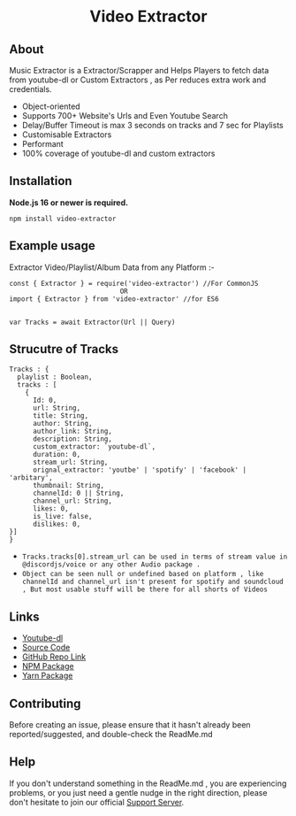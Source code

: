 <div align="center">
  <br />
  <br />
  <p>
<h1>Video Extractor</h1>
  </p>
</div>

## About

Music Extractor is a Extractor/Scrapper and Helps Players to fetch data from youtube-dl or Custom Extractors , as Per reduces extra work and credentials.

- Object-oriented
- Supports 700+ Website's Urls and Even Youtube Search
- Delay/Buffer Timeout is max 3 seconds on tracks and 7 sec for Playlists
- Customisable Extractors
- Performant
- 100% coverage of youtube-dl and custom extractors

## Installation

**Node.js 16 or newer is required.**

```
npm install video-extractor
```

## Example usage

Extractor Video/Playlist/Album Data from any Platform :-

```
const { Extractor } = require('video-extractor') //For CommonJS
                            OR
import { Extractor } from 'video-extractor' //for ES6


var Tracks = await Extractor(Url || Query)
```

## Strucutre of Tracks

```
Tracks : {
  playlist : Boolean,
  tracks : [
    {
      Id: 0,
      url: String,
      title: String,
      author: String,
      author_link: String,
      description: String,
      custom_extractor: `youtube-dl`,
      duration: 0,
      stream_url: String,
      orignal_extractor: 'youtbe' | 'spotify' | 'facebook' | 'arbitary',
      thumbnail: String,
      channelId: 0 || String,
      channel_url: String,
      likes: 0,
      is_live: false,
      dislikes: 0,
}]
}
```

- `Tracks.tracks[0].stream_url can be used in terms of stream value in @discordjs/voice or any other Audio package .`
- `Object can be seen null or undefined based on platform , like channelId and channel_url isn't present for spotify and soundcloud , But most usable stuff will be there for all shorts of Videos`

## Links

- [Youtube-dl](https://www.npmjs.com/package/youtube-dl-exec)
- [Source Code](https://github.com/SidisLiveYT/Video-Extractor.git)
- [GitHub Repo Link](https://github.com/SidisLiveYT/Video-Extractor)
- [NPM Package](https://www.npmjs.com/package/video-extractor)
- [Yarn Package](https://yarn.pm/video-extractor)

## Contributing

Before creating an issue, please ensure that it hasn't already been reported/suggested, and double-check the ReadMe.md

## Help

If you don't understand something in the ReadMe.md , you are experiencing problems, or you just need a gentle
nudge in the right direction, please don't hesitate to join our official [Support Server](https://discord.gg/Vkmzffpjny).
